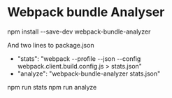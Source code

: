 # Webpack bundle Analyser 

npm install --save-dev webpack-bundle-analyzer

And two lines to package.json

* "stats": "webpack --profile --json --config webpack.client.build.config.js > stats.json"
* "analyze": "webpack-bundle-analyzer stats.json"

npm run stats
npm run analyze

